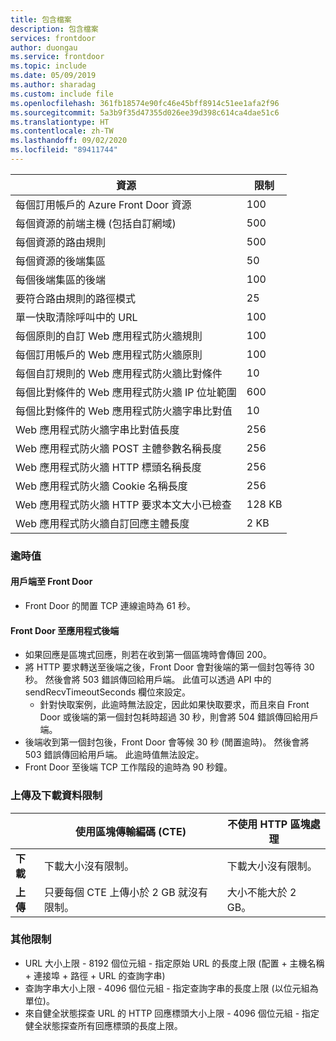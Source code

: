 ```yaml
---
title: 包含檔案
description: 包含檔案
services: frontdoor
author: duongau
ms.service: frontdoor
ms.topic: include
ms.date: 05/09/2019
ms.author: sharadag
ms.custom: include file
ms.openlocfilehash: 361fb18574e90fc46e45bff8914c51ee1afa2f96
ms.sourcegitcommit: 5a3b9f35d47355d026ee39d398c614ca4dae51c6
ms.translationtype: HT
ms.contentlocale: zh-TW
ms.lasthandoff: 09/02/2020
ms.locfileid: "89411744"
---
```

| 資源 | 限制 |
| --- | --- |
| 每個訂用帳戶的 Azure Front Door 資源 | 100 |
| 每個資源的前端主機 (包括自訂網域) | 500 |
| 每個資源的路由規則 | 500 |
| 每個資源的後端集區 | 50 |
| 每個後端集區的後端 | 100 |
| 要符合路由規則的路徑模式 | 25 |
| 單一快取清除呼叫中的 URL | 100 |
| 每個原則的自訂 Web 應用程式防火牆規則 | 100 |
| 每個訂用帳戶的 Web 應用程式防火牆原則 | 100 |
| 每個自訂規則的 Web 應用程式防火牆比對條件 | 10 |
| 每個比對條件的 Web 應用程式防火牆 IP 位址範圍 | 600 |
| 每個比對條件的 Web 應用程式防火牆字串比對值 | 10 |
| Web 應用程式防火牆字串比對值長度 | 256 |
| Web 應用程式防火牆 POST 主體參數名稱長度 | 256 |
| Web 應用程式防火牆 HTTP 標頭名稱長度 | 256 |
| Web 應用程式防火牆 Cookie 名稱長度 | 256 |
| Web 應用程式防火牆 HTTP 要求本文大小已檢查 | 128 KB |
| Web 應用程式防火牆自訂回應主體長度 | 2 KB |

### <a name="timeout-values"></a>逾時值
#### <a name="client-to-front-door"></a>用戶端至 Front Door
* Front Door 的閒置 TCP 連線逾時為 61 秒。

#### <a name="front-door-to-application-back-end"></a>Front Door 至應用程式後端
* 如果回應是區塊式回應，則若在收到第一個區塊時會傳回 200。
* 將 HTTP 要求轉送至後端之後，Front Door 會對後端的第一個封包等待 30 秒。 然後會將 503 錯誤傳回給用戶端。 此值可以透過 API 中的 sendRecvTimeoutSeconds 欄位來設定。
    * 針對快取案例，此逾時無法設定，因此如果快取要求，而且來自 Front Door 或後端的第一個封包耗時超過 30 秒，則會將 504 錯誤傳回給用戶端。 
* 後端收到第一個封包後，Front Door 會等候 30 秒 (閒置逾時)。 然後會將 503 錯誤傳回給用戶端。 此逾時值無法設定。
* Front Door 至後端 TCP 工作階段的逾時為 90 秒鐘。

### <a name="upload-and-download-data-limit"></a>上傳及下載資料限制

|  | 使用區塊傳輸編碼 (CTE) | 不使用 HTTP 區塊處理 |
| ---- | ------- | ------- |
| **下載** | 下載大小沒有限制。 | 下載大小沒有限制。 |
| **上傳** |    只要每個 CTE 上傳小於 2 GB 就沒有限制。 | 大小不能大於 2 GB。 |

### <a name="other-limits"></a>其他限制
* URL 大小上限 - 8192 個位元組 - 指定原始 URL 的長度上限 (配置 + 主機名稱 + 連接埠 + 路徑 + URL 的查詢字串)
* 查詢字串大小上限 - 4096 個位元組 - 指定查詢字串的長度上限 (以位元組為單位)。
* 來自健全狀態探查 URL 的 HTTP 回應標頭大小上限 - 4096 個位元組 - 指定健全狀態探查所有回應標頭的長度上限。 
